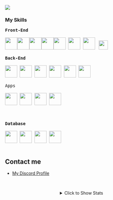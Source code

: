
<img src="https://komarev.com/ghpvc/?username=hasan-kilici&color=red" />
<h3>My Skills</h3>

<div >
 <kbd style="width:25%">
   <kbd>
    <b>Front-End</b>
  </kbd><br><br>
<img width="40px" style="background:transparent;float:left" src="https://raw.githubusercontent.com/yurijserrano/Github-Profile-Readme-Logos/f994c418a134b58c4aec11152f6a4a33fa89da26/others/html.svg">
<img width="40px" style="background:transparent;float:left" src="https://raw.githubusercontent.com/yurijserrano/Github-Profile-Readme-Logos/f994c418a134b58c4aec11152f6a4a33fa89da26/others/css.svg">
<img width="40px" src="https://raw.githubusercontent.com/yurijserrano/Github-Profile-Readme-Logos/f994c418a134b58c4aec11152f6a4a33fa89da26/frameworks/boostrap.svg">
 <img width="40px" src="https://www.vectorlogo.zone/logos/tailwindcss/tailwindcss-icon.svg">
<img width="40px"  style="background:transparent;float:left" src="https://raw.githubusercontent.com/yurijserrano/Github-Profile-Readme-Logos/f994c418a134b58c4aec11152f6a4a33fa89da26/programming%20languages/javascript.svg">
<img width="40px" style="background:transparent;float:left"  src="https://raw.githubusercontent.com/yurijserrano/Github-Profile-Readme-Logos/f994c418a134b58c4aec11152f6a4a33fa89da26/frameworks/vuejs.svg">
<img width="40px" src="https://raw.githubusercontent.com/yurijserrano/Github-Profile-Readme-Logos/master/frameworks/react.svg">
<img width="30px" src="https://seeklogo.com/images/S/svelte-logo-E3497608CB-seeklogo.com.png" style="padding:4px">
<br><br>
 </kbd>
 <kbd style="width:25%">
   <kbd>
    <b>Back-End</b>
  </kbd><br><br>
<img width="40px" src="https://raw.githubusercontent.com/yurijserrano/Github-Profile-Readme-Logos/f994c418a134b58c4aec11152f6a4a33fa89da26/programming%20languages/typescript.svg">
<img width="40px" src="https://raw.githubusercontent.com/yurijserrano/Github-Profile-Readme-Logos/f994c418a134b58c4aec11152f6a4a33fa89da26/frameworks/nodejs.svg">
 <img width="40px" src="https://raw.githubusercontent.com/yurijserrano/Github-Profile-Readme-Logos/master/programming%20languages/php.png">
  <img width="40px" src="https://raw.githubusercontent.com/yurijserrano/Github-Profile-Readme-Logos/f994c418a134b58c4aec11152f6a4a33fa89da26/frameworks/laravel.svg">
<img width="40px" src="https://raw.githubusercontent.com/yurijserrano/Github-Profile-Readme-Logos/f994c418a134b58c4aec11152f6a4a33fa89da26/programming%20languages/go.svg">
<img width="40px" src="https://upload.wikimedia.org/wikipedia/commons/e/e3/Nim_logo.svg">
 <br><br></kbd>
 <kbd style="width:25%">
  <kbd>
    Apps
  </kbd><br><br>
<img width="40px" src="https://www.vectorlogo.zone/logos/electronjs/electronjs-icon.svg">
<img width="40px" src="https://raw.githubusercontent.com/yurijserrano/Github-Profile-Readme-Logos/f994c418a134b58c4aec11152f6a4a33fa89da26/programming%20languages/dart.svg">
<img width="40px" src="https://raw.githubusercontent.com/yurijserrano/Github-Profile-Readme-Logos/f994c418a134b58c4aec11152f6a4a33fa89da26/programming%20languages/go.svg">
<img width="40px" src="https://raw.githubusercontent.com/yurijserrano/Github-Profile-Readme-Logos/f994c418a134b58c4aec11152f6a4a33fa89da26/programming%20languages/c%23.svg">
<br><br>
 </kbd><br><br>
 <kbd style="width:25%">
   <kbd>
    <b>Database</b>
  </kbd><br><br>
<img width="40px" src="https://raw.githubusercontent.com/yurijserrano/Github-Profile-Readme-Logos/f994c418a134b58c4aec11152f6a4a33fa89da26/databases/mongodb.svg">
<img width="40px" src="https://raw.githubusercontent.com/yurijserrano/Github-Profile-Readme-Logos/f994c418a134b58c4aec11152f6a4a33fa89da26/databases/mysql.svg">
<img width="40px" height="40px" src="https://www.vectorlogo.zone/logos/mariadb/mariadb-ar21.svg">
<img width="40px" src="https://raw.githubusercontent.com/yurijserrano/Github-Profile-Readme-Logos/f994c418a134b58c4aec11152f6a4a33fa89da26/cloud/firebase.svg">
 <br><br></kbd>

</div>
<h2>Contact me</h2>
<ul>
<li><a href="https://discordapp.com/users/695995816791507024">My Discord Profile</a></li>
 </ul>
<br><br>
<div align="center">
<details>
  <summary>Click to Show Stats</summary>
<img src="https://github-readme-stats.vercel.app/api/top-langs/?username=hasan-kilici&layout=compact&bg_color=0d1117&border_color=0d1117&text-color:79ff97&langs_count=12"><br><br>
 <img src="https://github-readme-streak-stats.herokuapp.com/?user=hasan-kilici&theme=github-dark&show_icons=true"/><br><br>
<img src="https://github-profile-trophy.vercel.app/?username=hasan-kilici&theme=onedark" />

 </details>
</div>
 
